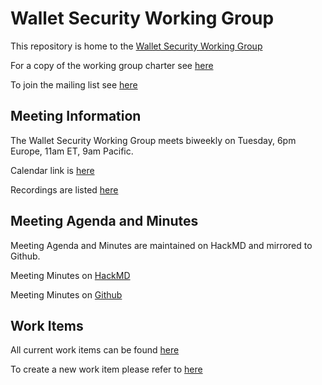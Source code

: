 # Wallet Security Working Group

This repository is home to the [Wallet Security Working Group](https://identity.foundation/working-groups/wallet-security.html)

For a copy of the working group charter see [here](https://github.com/decentralized-identity/org/blob/master/Org%20documents/WG%20documents/DIF_Wallet_Security_WG_Charter_20210616.pdf)

To join the mailing list see [here](https://lists.identity.foundation/g/wallet-security)

## Meeting Information

The Wallet Security Working Group meets biweekly on Tuesday, 6pm Europe, 11am ET, 9am Pacific.

Calendar link is [here](https://calendar.google.com/event?action=TEMPLATE&tmeid=ZjE5YmJqMnA0Z25zMjkyNGNtMzI5YnVnNnNfMjAyMTEyMTRUMTcwMDAwWiBkZWNlbnRyYWxpemVkLmlkZW50aXR5QG0&tmsrc=decentralized.identity%40gmail.com&scp=ALL) 

Recordings are listed [here](https://docs.google.com/spreadsheets/d/1wgccmMvIImx30qVE9GhRKWWv3vmL2ZyUauuKx3IfRmA/edit#gid=194851117)

## Meeting Agenda and Minutes

Meeting Agenda and Minutes are maintained on HackMD and mirrored to Github.

Meeting Minutes on [HackMD](https://hackmd.io/6hUuZIjGQpeLVAqcxdakZA)

Meeting Minutes on [Github](https://github.com/decentralized-identity/wallet-security/blob/main/agenda.md)

## Work Items

All current work items can be found [here](https://github.com/decentralized-identity/wallet-security/tree/main/work_items)

To create a new work item please refer to [here](https://github.com/decentralized-identity/wallet-security/blob/main/templates/work%20item.md)
